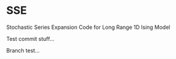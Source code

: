 # SSE
Stochastic Series Expansion Code for Long Range 1D Ising Model

Test commit stuff...

Branch test...
